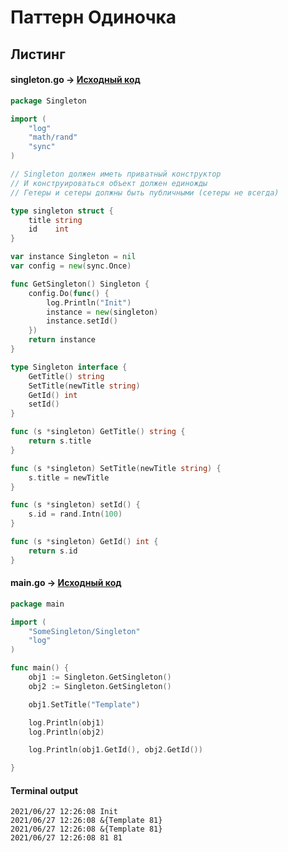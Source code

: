 # Паттерн Одиночка

## Листинг 

#### singleton.go -> [Исходный код](https://github.com/timoninas/design-patterns/blob/feature/golang-pattterns/Creational%20Patterns/Singleton/Go/Singleton/singleton.go)

```Go
package Singleton

import (
	"log"
	"math/rand"
	"sync"
)

// Singleton должен иметь приватный конструктор
// И конструироваться объект должен единожды
// Гетеры и сетеры должны быть публичными (сетеры не всегда)

type singleton struct {
	title string
	id    int
}

var instance Singleton = nil
var config = new(sync.Once)

func GetSingleton() Singleton {
	config.Do(func() {
		log.Println("Init")
		instance = new(singleton)
		instance.setId()
	})
	return instance
}

type Singleton interface {
	GetTitle() string
	SetTitle(newTitle string)
	GetId() int
	setId()
}

func (s *singleton) GetTitle() string {
	return s.title
}

func (s *singleton) SetTitle(newTitle string) {
	s.title = newTitle
}

func (s *singleton) setId() {
	s.id = rand.Intn(100)
}

func (s *singleton) GetId() int {
	return s.id
}
```

#### main.go -> [Исходный код](https://github.com/timoninas/design-patterns/blob/feature/golang-pattterns/Creational%20Patterns/Singleton/Go/main.go)

```Go
package main

import (
	"SomeSingleton/Singleton"
	"log"
)

func main() {
	obj1 := Singleton.GetSingleton()
	obj2 := Singleton.GetSingleton()

	obj1.SetTitle("Template")

	log.Println(obj1)
	log.Println(obj2)

	log.Println(obj1.GetId(), obj2.GetId())

}
```

#### Terminal output

```Terminal
2021/06/27 12:26:08 Init
2021/06/27 12:26:08 &{Template 81}
2021/06/27 12:26:08 &{Template 81}
2021/06/27 12:26:08 81 81
```

